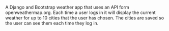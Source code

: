 A Django and Bootstrap weather app that uses an API form openweathermap.org.
Each time a user logs in it will display the current weather for up to 10 cities that the user has chosen.
The cities are saved so the user can see them each time they log in.
